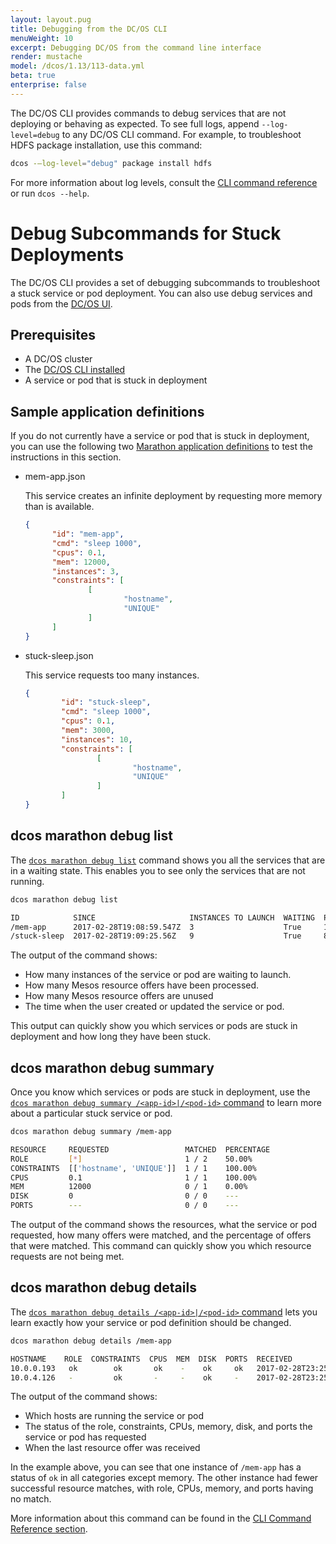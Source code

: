 ```yaml
---
layout: layout.pug
title: Debugging from the DC/OS CLI
menuWeight: 10
excerpt: Debugging DC/OS from the command line interface
render: mustache
model: /dcos/1.13/113-data.yml
beta: true
enterprise: false
---
```


The DC/OS CLI provides commands to debug services that are not deploying or behaving as expected. To see full logs, append `--log-level=debug` to any DC/OS CLI command. For example, to troubleshoot HDFS package installation, use this command:

```bash
dcos -—log-level="debug" package install hdfs
```
For more information about log levels, consult the [CLI command reference](/1.13/cli/command-reference/) or run `dcos --help`.

# Debug Subcommands for Stuck Deployments

The DC/OS CLI provides a set of debugging subcommands to troubleshoot a stuck service or pod deployment. You can also use debug services and pods from the [DC/OS UI](/1.13/monitoring/debugging/gui-debugging/).

## Prerequisites
- A DC/OS cluster
- The [DC/OS CLI installed](/1.13/cli/install/)
- A service or pod that is stuck in deployment

## Sample application definitions
If you do not currently have a service or pod that is stuck in deployment, you can use the following two [Marathon application definitions](/1.13/deploying-services/creating-services/) to test the instructions in this section.

- mem-app.json

  This service creates an infinite deployment by requesting more memory than is available.

  ```json
  {
        "id": "mem-app",
        "cmd": "sleep 1000",
        "cpus": 0.1,
        "mem": 12000,
        "instances": 3,
        "constraints": [
                [
                        "hostname",
                        "UNIQUE"
                ]
        ]
  }
  ```

- stuck-sleep.json

  This service requests too many instances.

  ```json
  {
          "id": "stuck-sleep",
          "cmd": "sleep 1000",
          "cpus": 0.1,
          "mem": 3000,
          "instances": 10,
          "constraints": [
                  [
                          "hostname",
                          "UNIQUE"
                  ]
          ]
  }
  ```

## dcos marathon debug list

The [`dcos marathon debug list`](/1.13/cli/command-reference/dcos-marathon/dcos-marathon-debug-list/) command shows you all the services that are in a waiting state. This enables you to see only the services that are not running.

```bash
dcos marathon debug list

ID            SINCE                     INSTANCES TO LAUNCH  WAITING  PROCESSED OFFERS  UNUSED OFFERS  LAST UNUSED OFFER         LAST USED OFFER           
/mem-app      2017-02-28T19:08:59.547Z  3                    True     13                13             2017-02-28T19:09:35.607Z  ---                       
/stuck-sleep  2017-02-28T19:09:25.56Z   9                    True     8                 7              2017-02-28T19:09:35.608Z  2017-02-28T19:09:25.566Z
```

The output of the command shows:

- How many instances of the service or pod are waiting to launch.
- How many Mesos resource offers have been processed.
- How many Mesos resource offers are unused
- The time when the user created or updated the service or pod.

This output can quickly show you which services or pods are stuck in deployment and how long they have been stuck.

## dcos marathon debug summary

Once you know which services or pods are stuck in deployment, use the [`dcos marathon debug summary /<app-id>|/<pod-id>` command](/1.13/cli/command-reference/dcos-marathon/dcos-marathon-debug-summary/) to learn more about a particular stuck service or pod.

```bash
dcos marathon debug summary /mem-app

RESOURCE     REQUESTED                 MATCHED  PERCENTAGE  
ROLE         [*]                       1 / 2    50.00%      
CONSTRAINTS  [['hostname', 'UNIQUE']]  1 / 1    100.00%     
CPUS         0.1                       1 / 1    100.00%     
MEM          12000                     0 / 1    0.00%       
DISK         0                         0 / 0    ---         
PORTS        ---                       0 / 0    ---  
```

The output of the command shows the resources, what the service or pod requested, how many offers were matched, and the percentage of offers that were matched. This command can quickly show you which resource requests are not being met.


## dcos marathon debug details

The [`dcos marathon debug details /<app-id>|/<pod-id>` command](/1.13/cli/command-reference/dcos-marathon/dcos-marathon-debug-details/) lets you learn exactly how your service or pod definition should be changed.

```bash
dcos marathon debug details /mem-app

HOSTNAME    ROLE  CONSTRAINTS  CPUS  MEM  DISK  PORTS  RECEIVED                  
10.0.0.193   ok        ok       ok    -    ok     ok   2017-02-28T23:25:11.912Z  
10.0.4.126   -         ok       -     -    ok     -    2017-02-28T23:25:11.913Z
```

The output of the command shows:

- Which hosts are running the service or pod
- The status of the role, constraints, CPUs, memory, disk, and ports the service or pod has requested
- When the last resource offer was received

In the example above, you can see that one instance of `/mem-app` has a status of `ok` in all categories except memory. The other instance had fewer successful resource matches, with role, CPUs, memory, and ports having no match.

More information about this command can be found in the [CLI Command Reference section](/1.13/cli/command-reference/dcos-marathon/dcos-marathon-debug-details/).
